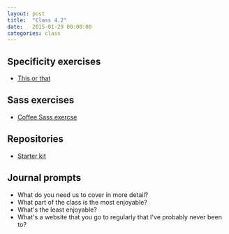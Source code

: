 ```yaml
---
layout: post
title:  "Class 4.2"
date:   2015-01-29 00:00:00
categories: class
---
```


## Specificity exercises

* [This or that](http://jsbin.com/teqeku/1/edit)

## Sass exercises

* [Coffee Sass exercse](https://github.com/tsl-html-css/Coffee/tree/sass-practice)

## Repositories

* [Starter kit](https://github.com/tsl-html-css/scaffold)

## Journal prompts

* What do you need us to cover in more detail?
* What part of the class is the most enjoyable?
* What's the least enjoyable?
* What's a website that you go to regularly that I've probably never been to?
